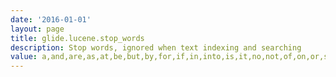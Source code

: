 ```yaml
---
date: '2016-01-01'
layout: page
title: glide.lucene.stop_words
description: Stop words, ignored when text indexing and searching
value: a,and,are,as,at,be,but,by,for,if,in,into,is,it,no,not,of,on,or,s,such,t,that,the,their,then,there,these,they,this,to,was,will,with,can,not,problem,issue,broke,break,broken,trouble,I,seem,try,when,then,am
---
```


